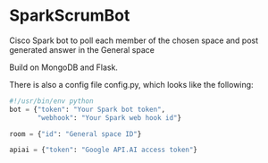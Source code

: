 # SparkScrumBot
Cisco Spark bot to poll each member of the chosen space and post generated answer in the General space

Build on MongoDB and Flask.

There is also a config file config.py, which looks like the following:

```python
#!/usr/bin/env python
bot = {"token": "Your Spark bot token",
       "webhook": "Your Spark web hook id"}

room = {"id": "General space ID"}

apiai = {"token": "Google API.AI access token"}
```
